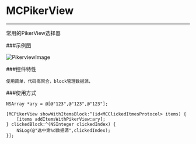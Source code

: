 # MCPikerView

---

常用的PikerView选择器
 
###示例图

![PikerviewImage](http://cuihh.cn/wp-content/uploads/2016/04/pikerview.png)

###控件特性

	使用简单，代码高聚合，block管理数据源，
	
###使用方式

    NSArray *ary = @[@"123",@"123",@"123"];
    
    [MCPikerView showWithItemsBlock:^(id<MCClickedItmesProtocol> items) {
        [items addItemsWithPikerView:ary];
    } clickedBlock:^(NSInteger clickedIndex) {
        NSLog(@"选中第%d数据源",clickedIndex);
    }];


